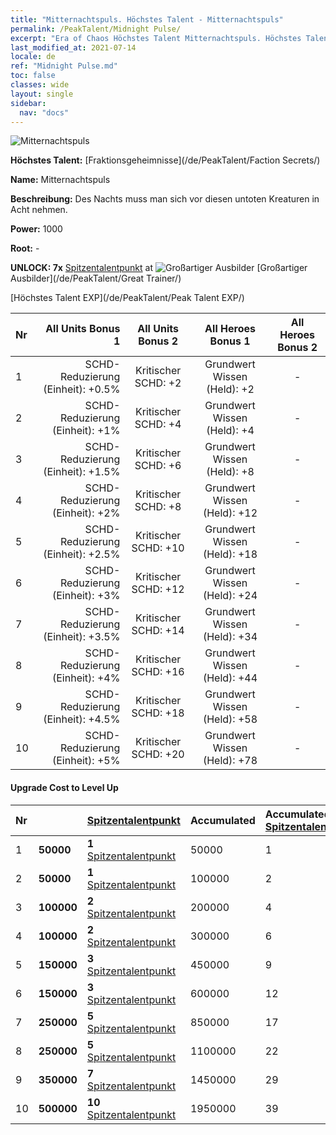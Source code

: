 ```yaml
---
title: "Mitternachtspuls. Höchstes Talent - Mitternachtspuls"
permalink: /PeakTalent/Midnight Pulse/
excerpt: "Era of Chaos Höchstes Talent Mitternachtspuls. Höchstes Talent Mitternachtspuls. Mitternachtspuls"
last_modified_at: 2021-07-14
locale: de
ref: "Midnight Pulse.md"
toc: false
classes: wide
layout: single
sidebar:
  nav: "docs"
---
```


  ![Mitternachtspuls](/images/pt/talent_3009.png)

  **Höchstes Talent:** [Fraktionsgeheimnisse](/de/PeakTalent/Faction Secrets/)

  **Name:** Mitternachtspuls

  **Beschreibung:** Des Nachts muss man sich vor diesen untoten Kreaturen in Acht nehmen.

  **Power:** 1000

  **Root:** -

  **UNLOCK: 7x** [Spitzentalentpunkt](/ItemsDE/con_934/) at ![Großartiger Ausbilder](/images/pt/talent_3001.png) [Großartiger Ausbilder](/de/PeakTalent/Great Trainer/)

  [Höchstes Talent EXP](/de/PeakTalent/Peak Talent EXP/)

  | Nr | All Units Bonus 1 | All Units Bonus 2 | All Heroes Bonus 1 | All Heroes Bonus 2 |
  |:---|--------------:|:-------------:|:-------------:|:-------------:|
  | 1 | SCHD-Reduzierung (Einheit): +0.5% | Kritischer SCHD: +2 | Grundwert Wissen (Held): +2 | - |
  | 2 | SCHD-Reduzierung (Einheit): +1% | Kritischer SCHD: +4 | Grundwert Wissen (Held): +4 | - |
  | 3 | SCHD-Reduzierung (Einheit): +1.5% | Kritischer SCHD: +6 | Grundwert Wissen (Held): +8 | - |
  | 4 | SCHD-Reduzierung (Einheit): +2% | Kritischer SCHD: +8 | Grundwert Wissen (Held): +12 | - |
  | 5 | SCHD-Reduzierung (Einheit): +2.5% | Kritischer SCHD: +10 | Grundwert Wissen (Held): +18 | - |
  | 6 | SCHD-Reduzierung (Einheit): +3% | Kritischer SCHD: +12 | Grundwert Wissen (Held): +24 | - |
  | 7 | SCHD-Reduzierung (Einheit): +3.5% | Kritischer SCHD: +14 | Grundwert Wissen (Held): +34 | - |
  | 8 | SCHD-Reduzierung (Einheit): +4% | Kritischer SCHD: +16 | Grundwert Wissen (Held): +44 | - |
  | 9 | SCHD-Reduzierung (Einheit): +4.5% | Kritischer SCHD: +18 | Grundwert Wissen (Held): +58 | - |
  | 10 | SCHD-Reduzierung (Einheit): +5% | Kritischer SCHD: +20 | Grundwert Wissen (Held): +78 | - |


#### Upgrade Cost to Level Up

  | Nr | <i class="fas fa-coins"/> | [Spitzentalentpunkt](/ItemsDE/con_934/) | Accumulated <i class="fas fa-coins"/> | Accumulated [Spitzentalentpunkt](/ItemsDE/con_934/) |
  |:---|:--------------|:-------------|:-------------|:-------------|
  | 1 | **50000** | **1** [Spitzentalentpunkt](/ItemsDE/con_934/) | 50000 | 1 |
  | 2 | **50000** | **1** [Spitzentalentpunkt](/ItemsDE/con_934/) | 100000 | 2 |
  | 3 | **100000** | **2** [Spitzentalentpunkt](/ItemsDE/con_934/) | 200000 | 4 |
  | 4 | **100000** | **2** [Spitzentalentpunkt](/ItemsDE/con_934/) | 300000 | 6 |
  | 5 | **150000** | **3** [Spitzentalentpunkt](/ItemsDE/con_934/) | 450000 | 9 |
  | 6 | **150000** | **3** [Spitzentalentpunkt](/ItemsDE/con_934/) | 600000 | 12 |
  | 7 | **250000** | **5** [Spitzentalentpunkt](/ItemsDE/con_934/) | 850000 | 17 |
  | 8 | **250000** | **5** [Spitzentalentpunkt](/ItemsDE/con_934/) | 1100000 | 22 |
  | 9 | **350000** | **7** [Spitzentalentpunkt](/ItemsDE/con_934/) | 1450000 | 29 |
  | 10 | **500000** | **10** [Spitzentalentpunkt](/ItemsDE/con_934/) | 1950000 | 39 |
